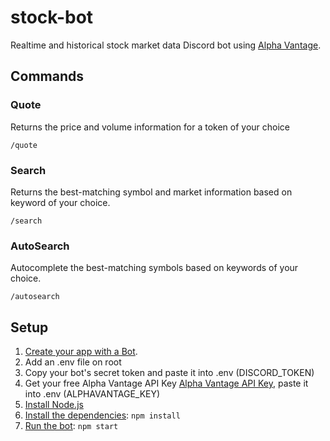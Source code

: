 # stock-bot

Realtime and historical stock market data Discord bot using [Alpha Vantage](https://www.alphavantage.co/).

## Commands
### Quote
Returns the price and volume information for a token of your choice

`/quote`

### Search

Returns the best-matching symbol and market information based on keyword of your choice.

`/search`

### AutoSearch

Autocomplete the best-matching symbols based on keywords of your choice.

`/autosearch`

## Setup
1. [Create your app with a Bot](https://discordapp.com/developers/applications/me).
2. Add an .env file on root
3. Copy your bot's secret token and paste it into .env (DISCORD_TOKEN)
4. Get your free Alpha Vantage API Key [Alpha Vantage API Key](https://www.alphavantage.co/support/#api-key), paste it into .env (ALPHAVANTAGE_KEY)
5. [Install Node.js](https://nodejs.org/en/download)
6. [Install the dependencies](./package.json): `npm install`
7. [Run the bot](./index.js): `npm start`
